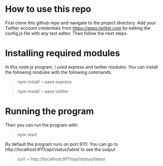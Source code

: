 # How to use this repo
First clone this github repo and navigate to the project directory. Add your Twitter account credentials from https://apps.twitter.com by editing the config.js file with any text editor. Then follow the next steps.


# Installing required modules
In this node.js program, I used express and twitter modules. You can install the following modules with the following commands.

> npm install --save express

> npm install --save twitter




# Running the program
Then you can run the program with:
> npm start



By default the program runs on port 9111. You can go to http://localhost:9111/api/status/latest to see the output
> curl -i http://localhost:9111/api/status/latest